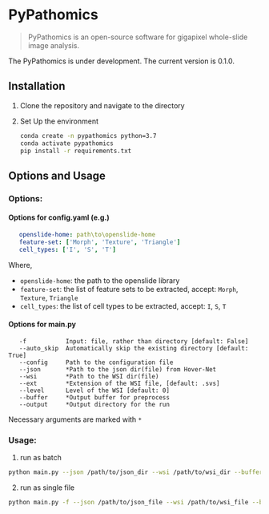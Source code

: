# PyPathomics

> PyPathomics is an open-source software for gigapixel whole-slide image analysis.

The PyPathomics is under development. The current version is 0.1.0.

## Installation

1. Clone the repository and navigate to the directory

2. Set Up the environment
    ```bash
   conda create -n pypathomics python=3.7
    conda activate pypathomics
    pip install -r requirements.txt
    ```
   
## Options and Usage

### Options: 

#### Options for config.yaml (e.g.)

```yaml
   openslide-home: path\to\openslide-home
   feature-set: ['Morph', 'Texture', 'Triangle']
   cell_types: ['I', 'S', 'T']
```

Where, 
- `openslide-home`: the path to the openslide library
- `feature-set`: the list of feature sets to be extracted, accept: `Morph`, `Texture`, `Triangle`
- `cell_types`: the list of cell types to be extracted, accept: `I`, `S`, `T`



#### Options for main.py


```text
   -f           Input: file, rather than directory [default: False]
   --auto_skip  Automatically skip the existing directory [default: True]
   --config     Path to the configuration file
   --json       *Path to the json dir(file) from Hover-Net
   --wsi        *Path to the WSI dir(file)
   --ext        *Extension of the WSI file, [default: .svs]
   --level      Level of the WSI [default: 0]
   --buffer     *Output buffer for preprocess
   --output     *Output directory for the run
```
Necessary arguments are marked with `*`

### Usage: 
1. run as batch
```bash
python main.py --json /path/to/json_dir --wsi /path/to/wsi_dir --buffer /path/to/buffer --ext .svs --output /path/to/output
```

2. run as single file
```bash
python main.py -f --json /path/to/json_file --wsi /path/to/wsi_file --buffer /path/to/buffer --ext .svs --output /path/to/output
```

